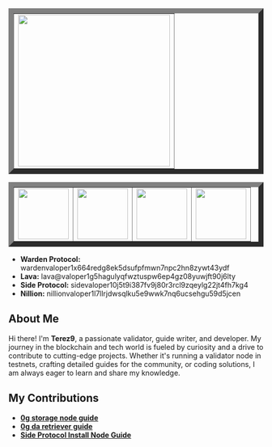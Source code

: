 <table align=center border=10 padding=0>
  <tr>
    <td>
      <img src="https://github.com/user-attachments/assets/2bc71f16-0d3d-460b-9205-4c7b052cc930" margin=0 width=300>
    </td>
  </tr>
</table>

<table align=center border=10 padding=0>
  <tr>
    <td>
      <img src="https://github.com/user-attachments/assets/128b9266-a409-462c-a441-15f6a225755a" margin=0 width=100>
    </td>
    <td>
      <img src="https://github.com/user-attachments/assets/95aa5989-6e19-49cc-b1b7-202990a75153" margin=0 width=100>
    </td>
    <td>
      <img src="https://github.com/user-attachments/assets/28caea93-9325-4feb-b0b2-bbe9ef97154d" margin=0 width=100>
    </td>
    <td>
      <img src="https://github.com/user-attachments/assets/c8fa822b-64ce-4492-bbee-050c8e6c6e0a" margin=0 width=100>
    </td>
  </tr>
</table>

- **Warden Protocol:** wardenvaloper1x664redg8ek5dsufpfmwn7npc2hn8zywt43ydf
- **Lava:** lava@valoper1g5hagulyqfwztuspw6ep4gz08yuwjft90j6lty
- **Side Protocol:** sidevaloper10j5t9i387fv9j80r3rcl9zqeylg22jt4fh7kg4
- **Nillion:** nillionvaloper1l7llrjdwsqlku5e9wwk7nq6ucsehgu59d5jcen

## About Me

Hi there! I'm **Terez9**, a passionate validator, guide writer, and developer. My journey in the blockchain and tech world is fueled by curiosity and a drive to contribute to cutting-edge projects. Whether it's running a validator node in testnets, crafting detailed guides for the community, or coding solutions, I am always eager to learn and share my knowledge.

## My Contributions

- [**0g storage node guide**](https://github.com/Terez9/0g-labs-guides/blob/main/0g-storage-node-guide)
- [**0g da retriever guide**](https://github.com/Terez9/0g-labs-guides/blob/main/0g-da-retriever-guide)
- [**Side Protocol Install Node Guide**]()

